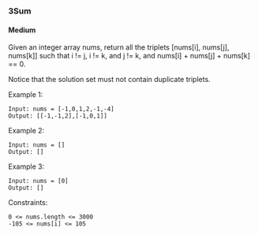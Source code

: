 ### 3Sum
#### Medium

Given an integer array nums, return all the triplets [nums[i], nums[j], nums[k]] 
such that i != j, i != k, and j != k, and nums[i] + nums[j] + nums[k] == 0.

Notice that the solution set must not contain duplicate triplets.

Example 1:
```text
Input: nums = [-1,0,1,2,-1,-4]
Output: [[-1,-1,2],[-1,0,1]]
```

Example 2:
```text
Input: nums = []
Output: []
```

Example 3:
```text
Input: nums = [0]
Output: []
```

Constraints:
```text
0 <= nums.length <= 3000
-105 <= nums[i] <= 105
```